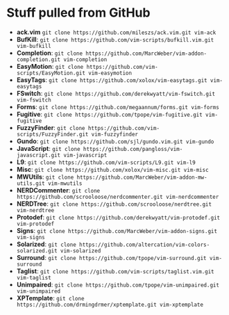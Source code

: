 # Stuff pulled from GitHub

* **ack.vim**           `git clone https://github.com/mileszs/ack.vim.git vim-ack`
* **BufKill**:          `git clone https://github.com/vim-scripts/bufkill.vim.git vim-bufkill`
* **Completion**:       `git clone https://github.com/MarcWeber/vim-addon-completion.git vim-completion`
* **EasyMotion**:       `git clone https://github.com/vim-scripts/EasyMotion.git vim-easymotion`
* **EasyTags**:         `git clone https://github.com/xolox/vim-easytags.git vim-easytags`
* **FSwitch**:          `git clone https://github.com/derekwyatt/vim-fswitch.git vim-fswitch`
* **Forms**:            `git clone https://github.com/megaannum/forms.git vim-forms`
* **Fugitive**:         `git clone https://github.com/tpope/vim-fugitive.git vim-fugitive`
* **FuzzyFinder**:      `git clone https://github.com/vim-scripts/FuzzyFinder.git vim-fuzzyfinder`
* **Gundo**:            `git clone https://github.com/sjl/gundo.vim.git vim-gundo`
* **JavaScript**:       `git clone https://github.com/pangloss/vim-javascript.git vim-javascript`
* **L9**:               `git clone https://github.com/vim-scripts/L9.git vim-l9`
* **Misc**:             `git clone https://github.com/xolox/vim-misc.git vim-misc`
* **MWUtils**:          `git clone https://github.com/MarcWeber/vim-addon-mw-utils.git vim-mwutils`
* **NERDCommenter**:    `git clone https://github.com/scrooloose/nerdcommenter.git vim-nerdcommenter`
* **NERDTree**:         `git clone https://github.com/scrooloose/nerdtree.git vim-nerdtree`
* **Protodef**:         `git clone https://github.com/derekwyatt/vim-protodef.git vim-protodef`
* **Signs**:            `git clone https://github.com/MarcWeber/vim-addon-signs.git vim-signs`
* **Solarized**:        `git clone https://github.com/altercation/vim-colors-solarized.git vim-solarized`
* **Surround**:         `git clone https://github.com/tpope/vim-surround.git vim-surround`
* **Taglist**:          `git clone https://github.com/vim-scripts/taglist.vim.git vim-taglist`
* **Unimpaired**:       `git clone https://github.com/tpope/vim-unimpaired.git vim-unimpaired`
* **XPTemplate**:       `git clone https://github.com/drmingdrmer/xptemplate.git vim-xptemplate`
